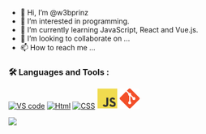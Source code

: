 - 👋 Hi, I’m @w3bprinz
- 👀 I’m interested in programming.
- 🌱 I’m currently learning JavaScript, React and Vue.js.
- 💞️ I’m looking to collaborate on ...
- 📫 How to reach me ...

<h3>🛠 Languages and Tools :</h3>
<p>
   <!-- Vs Code -->
   <a href="https://github.com/search?q=user%3Aw3bprinz&type=repositories" >
   <img src="https://img.icons8.com/fluent/48/000000/visual-studio-code-2019.png" alt="VS code" width="40" height="40"/></a>
  <!-- Html -->
   <a href="https://github.com/w3bprinz/" >
   <img src="https://img.icons8.com/color/48/000000/html-5--v1.png" alt="Html" width="40" height="40"/></a>
   <!-- CSS -->
   <a href="https://github.com/w3bprinz/" > 
   <img src="https://img.icons8.com/color/48/000000/css3.png" alt="CSS" width="40" height="40"/></a>
   <!-- JavaScript -->
   <a href="https://github.com/w3bprinz/" > 
   <img src="https://raw.githubusercontent.com/devicons/devicon/master/icons/javascript/javascript-original.svg" alt="Javascript" width="40" height="40"/></a>
   <!-- Git -->
   <a href="https://github.com/search?q=user%3Aw3bprinz&type=repositories" > 
   <img src="https://raw.githubusercontent.com/devicons/devicon/master/icons/git/git-original.svg" alt="Git" width="40" height="40"/></a>
</p>

<img src="https://github-readme-stats.vercel.app/api/top-langs/?username=w3bprinz"/>
<!---
w3bprinz/w3bprinz is a ✨ special ✨ repository because its `README.md` (this file) appears on your GitHub profile.
You can click the Preview link to take a look at your changes.
--->
